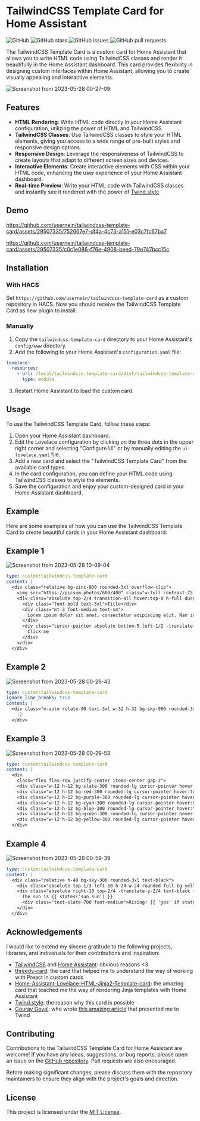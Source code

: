 # TailwindCSS Template Card for Home Assistant

![GitHub](https://img.shields.io/github/license/usernein/tailwindcss-template-card)
![GitHub stars](https://img.shields.io/github/stars/usernein/tailwindcss-template-card)
![GitHub issues](https://img.shields.io/github/issues/usernein/tailwindcss-template-card)
![GitHub pull requests](https://img.shields.io/github/issues-pr/usernein/tailwindcss-template-card)

The TailwindCSS Template Card is a custom card for Home Assistant that allows you to write HTML code using TailwindCSS classes and render it beautifully in the Home Assistant dashboard. This card provides flexibility in designing custom interfaces within Home Assistant, allowing you to create visually appealing and interactive elements.

![Screenshot from 2023-05-28 00-27-09](https://github.com/usernein/tailwindcss-template-card/assets/29507335/70aeea39-ec94-4cf2-aad1-54c95f44fe12)

## Features

- **HTML Rendering**: Write HTML code directly in your Home Assistant configuration, utilizing the power of HTML and TailwindCSS.
- **TailwindCSS Classes**: Use TailwindCSS classes to style your HTML elements, giving you access to a wide range of pre-built styles and responsive design options.
- **Responsive Design**: Leverage the responsiveness of TailwindCSS to create layouts that adapt to different screen sizes and devices.
- **Interactive Elements**: Create interactive elements with CSS within your HTML code, enhancing the user experience of your Home Assistant dashboard.
- **Real-time Preview**: Write your HTML code with TailwindCSS classes and instantly see it rendered with the power of [Twind.style](https://twind.style)

## Demo

https://github.com/usernein/tailwindcss-template-card/assets/29507335/752667e7-df4a-4c73-a151-e03c7fc67ba7

https://github.com/usernein/tailwindcss-template-card/assets/29507335/c0c1e086-f76e-4908-beed-79e747bcc15c

## Installation

### With HACS

Set `https://github.com/usernein/tailwindcss-template-card` as a custom repository in HACS. Now you should receive the TailwindCSS Template Card as new plugin to install.

### Manually

1. Copy the `tailwindcss-template-card` directory to your Home Assistant's `config/www` directory.
2. Add the following to your Home Assistant's `configuration.yaml` file:

```yaml
lovelace:
  resources:
    - url: /local/tailwindcss-template-card/dist/tailwindcss-template-card.js
      type: module
```

3. Restart Home Assistant to load the custom card.

## Usage

To use the TailwindCSS Template Card, follow these steps:

1. Open your Home Assistant dashboard.
2. Edit the Lovelace configuration by clicking on the three dots in the upper right corner and selecting "Configure UI" or by manually editing the `ui-lovelace.yaml` file.
3. Add a new card and select the "TailwindCSS Template Card" from the available card types.
4. In the card configuration, you can define your HTML code using TailwindCSS classes to style the elements.
5. Save the configuration and enjoy your custom-designed card in your Home Assistant dashboard.

## Example

Here are some examples of how you can use the TailwindCSS Template Card to create beautiful cards in your Home Assistant dashboard:

## Example 1

![Screenshot from 2023-05-28 10-09-04](https://github.com/usernein/tailwindcss-template-card/assets/29507335/82a62790-05c7-4e12-8aee-c48a10d33886)

```yaml
type: custom:tailwindcss-template-card
content: |
  <div class="relative bg-zinc-900 rounded-3xl overflow-clip">
    <img src="https://picsum.photos/600/400" class="w-full contrast-75 opacity-50" />
    <div class="absolute top-2/4 transition-all hover:top-0 h-full duration-500 px-8 py-4 bg-zinc-400 bg-opacity-25">
      <div class="font-bold text-3xl">Title</div>
      <div class="mt-3 font-medium text-sm">
        Lorem ipsum dolor sit amet, consectetur adipiscing elit. Nam in quam semper, vestibulum velit ut, faucibus est. Suspendisse commodo, tortor et varius pretium, est tortor mollis mauris, in fringilla felis arcu quis lacus. Aenean placerat risus sed nulla egestas, quis pellentesque tortor ultrices. Cras vel sem eu libero commodo tempus. Pellentesque mi erat, mattis id lectus nec, ullamcorper porta sapien.
      </div>
      <div class="cursor-pointer absolute bottom-5 left-1/2 -translate-x-1/2 items-center rounded-md w-24 h-10 bg-sky-800 hover:bg-sky-900 flex justify-center">
        Click me
      </div>
    </div>
  </div>
```

## Example 2

![Screenshot from 2023-05-28 00-29-43](https://github.com/usernein/tailwindcss-template-card/assets/29507335/45e8dc7f-ee3e-47e5-870b-6e4b8ec78569)

```yaml
type: custom:tailwindcss-template-card
ignore_line_breaks: true
content: |
  <div class="m-auto rotate-90 text-3xl w-32 h-32 bg-sky-900 rounded-3xl flex justify-center items-center hover:scale-110 transition-all">
    :)
  </div>
```

## Example 3

![Screenshot from 2023-05-28 00-29-53](https://github.com/usernein/tailwindcss-template-card/assets/29507335/223aa226-7e5f-496a-b025-7146e26a5bfc)

```yaml
type: custom:tailwindcss-template-card
content: |
  <div
    class="flex flex-row justify-center items-center gap-2">
    <div class="w-12 h-12 bg-slate-300 rounded-lg cursor-pointer hover:translate-y-2 transition-all"></div>
    <div class="w-12 h-12 bg-red-300 rounded-lg cursor-pointer hover:translate-y-2 transition-all"></div>
    <div class="w-12 h-12 bg-purple-300 rounded-lg cursor-pointer hover:translate-y-2 transition-all"></div>
    <div class="w-12 h-12 bg-cyan-300 rounded-lg cursor-pointer hover:translate-y-2 transition-all"></div>
    <div class="w-12 h-12 bg-blue-300 rounded-lg cursor-pointer hover:translate-y-2 transition-all"></div>
    <div class="w-12 h-12 bg-green-300 rounded-lg cursor-pointer hover:translate-y-2 transition-all"></div>
    <div class="w-12 h-12 bg-yellow-300 rounded-lg cursor-pointer hover:translate-y-2 transition-all"></div>
  </div>
```

## Example 4

![Screenshot from 2023-05-28 00-59-39](https://github.com/usernein/tailwindcss-template-card/assets/29507335/71e85db0-aa96-47e7-a4c0-0d2bd87b7a30)

```yaml
type: custom:tailwindcss-template-card
content: |
  <div class="relative h-48 bg-sky-300 rounded-3xl text-black">
    <div class="absolute top-1/3 left-10 h-24 w-24 rounded-full bg-yellow-300 animate-bounce"></div>
    <div class="absolute right-10 top-2/4 -translate-y-2/4 text-black font-bold">
      The sun is {{ states('sun.sun') }}
      <div class="text-slate-700 font-medium">Rising: {{ 'yes' if state_attr('sun.sun', 'rising') else 'no'}} </div>
    </div>
  </div>
```

## Acknowledgements

I would like to extend my sincere gratitude to the following projects, libraries, and individuals for their contributions and inspiration:

- [TailwindCSS](https://tailwindcss.com/) and [Home Assistant](https://home-assistant.io): obvious reasons <3
- [threedy-card](https://github.com/dangreco/threedy): the card that helped me to understand the way of working with Preact in custom cards
- [Home-Assistant-Lovelace-HTML-Jinja2-Template-card](https://github.com/PiotrMachowski/Home-Assistant-Lovelace-HTML-Jinja2-Template-card): the amazing card that teached me the way of rendering Jinja templates with Home Assistant
- [Twind.style](https://twind.style): the reason why this card is possible
- [Gourav Goyal](https://www.linkedin.com/in/gorvgoyl/): who wrote [this amazing article](https://gourav.io/blog/tailwind-in-shadow-dom) that presented me to Twind

## Contributing

Contributions to the TailwindCSS Template Card for Home Assistant are welcome! If you have any ideas, suggestions, or bug reports, please open an issue on the [GitHub repository](https://github.com/usernein/tailwindcss-template-card/issues). Pull requests are also encouraged.

Before making significant changes, please discuss them with the repository maintainers to ensure they align with the project's goals and direction.

## License

This project is licensed under the [MIT License](LICENSE.txt).
